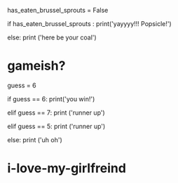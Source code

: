 has_eaten_brussel_sprouts = False
 
if has_eaten_brussel_sprouts :
    print('yayyyy!!! Popsicle!')













    
else:
    print ('here be your coal')







    
    

# gameish?
guess = 6

if guess == 6:
    print('you win!')
    
elif guess == 7:
    print ('runner up')

elif guess == 5:
    print ('runner up')
    
else:
    print ('uh oh')
    
# i-love-my-girlfreind
